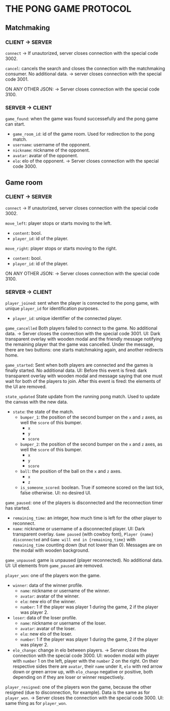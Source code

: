 # THE PONG GAME PROTOCOL
## Matchmaking
### CLIENT -> SERVER
`connect`
  -> If unautorized, server closes connection with the special code 3002.

`cancel`: cancels the search and closes the connection with the matchmaking consumer.
  No additional data.
  -> server closes connection with the special code 3001.

ON ANY OTHER JSON:
  -> Server closes connection with the special code 3100.

### SERVER -> CLIENT
`game_found`: when the game was found successefully and the pong game can start.
  - `game_room_id`: id of the game room. Used for redirection to the pong match.
  - `username`: username of the opponent.
  - `nickname`: nickname of the opponent.
  - `avatar`: avatar of the opponent.
  - `elo`: elo of the opponent.
  -> Server closes connection with the special code 3000.

## Game room
### CLIENT -> SERVER
`connect`
  -> If unautorized, server closes connection with the special code 3002.

`move_left`: player stops or starts moving to the left.
  - `content`: bool.
  - `player_id`: id of the player.

`move_right`: player stops or starts moving to the right.
  - `content`: bool.
  - `player_id`: id of the player.

ON ANY OTHER JSON:
  -> Server closes connection with the special code 3100.

### SERVER -> CLIENT
`player_joined`: sent when the player is connected to the pong game, with unique `player_id` for identification purposes.
  - `player_id`: unique identifier of the connected player.

`game_cancelled` Both players failed to connect to the game.
  No additional data.
  -> Server closes the connection with the special code 3001.
  UI: Dark transparent overlay with wooden modal and the friendly message notifying the remaining player that the game was cancelled. Under the message, there are two buttons: one starts matchmaking again, and another redirects home.

`game_started`: Sent when both players are connected and the games is finally started.
  No additional data.
  UI: Before this event is fired: dark transparent overlay with wooden modal and message saying that one must wait for both of the players to join. After this event is fired: the elements of the UI are removed.

`state_updated` State update from the running pong match. Used to update the canvas with the new data.
  - `state`: the state of the match.
    - `bumper_1`: the position of the second bumper on the `x` and `z` axes, as well the `score` of this bumper.
      - `x`
      - `y`
      - `score`
    - `bumper_2`: the position of the second bumper on the `x` and `z` axes, as well the `score` of this bumper.
      - `x`
      - `y`
      - `score`
    - `ball`: the position of the ball on the `x` and `z` axes.
      - `x`
      - `z`
    - `is_someone_scored`: boolean. True if someone scored on the last tick, false otherwise.
  UI: no desired UI.

`game_paused`: one of the players is disconnected and the reconnection timer has started.
  - `remaining_time`: an integer, how much time is left for the other player to reconnect.
  - `name`: nickname or username of a disconnected player.
  UI: Dark transparent overlay. `Game paused` (with cowboy font), `Player {name} disconnected` and `Game will end in {remaining_time}` with `remaining_time` counting down (but not lower than 0). Messages are on the modal with wooden background.

`game_unpaused`: game is unpaused (player reconnected).
  No additional data.
  UI: UI elements from `game_paused` are removed.

`player_won`: one of the players won the game.
  - `winner`: data of the winner profile.
    - `name`: nickname or username of the winner.
    - `avatar`: avatar of the winner.
    - `elo`: new elo of the winner.
    - `number`: 1 if the player was player 1 during the game, 2 if the player was player 2.
  - `loser`: data of the loser profile.
    - `name`: nickname or username of the loser.
    - `avatar`: avatar of the loser.
    - `elo`: new elo of the loser.
    - `number`: 1 if the player was player 1 during the game, 2 if the player was player 2.
  - `elo_change`: change in elo between players.
  -> Server closes the connection with the special code 3000.
  UI: wooden modal with player with `number` 1 on the left, player with the `number` 2 on the right. On their respective sides there are `avatar`, their `name` under it, `elo` with red arrow down or green arrow up, with `elo_change` negative or positive, both depending on if they are loser or winner respectively.

`player_resigned`: one of the players won the game, because the other resigned (due to disconnection, for example).
  Data is the same as for `player_won`.
  -> Server closes the connection with the special code 3000.
  UI: same thing as for `player_won`.
  